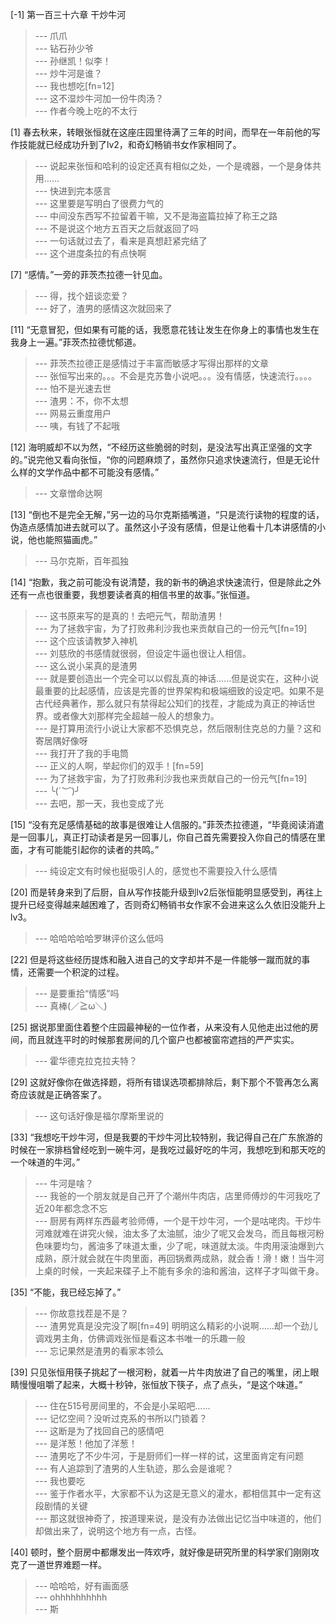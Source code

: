 
[-1] 第一百三十六章 干炒牛河
>--- 爪爪<br>
>--- 钻石孙少爷<br>
>--- 孙继凯！似李！<br>
>--- 炒牛河是谁？<br>
>--- 我也想吃[fn=12]<br>
>--- 这不湿炒牛河加一份牛肉汤？<br>
>--- 作者今晚上吃的不太行<br>

[1] 春去秋来，转眼张恒就在这座庄园里待满了三年的时间，而早在一年前他的写作技能就已经成功升到了lv2，和奇幻畅销书女作家相同了。
>--- 说起来张恒和哈利的设定还真有相似之处，一个是魂器，一个是身体共用……<br>
>--- 快进到完本感言<br>
>--- 这里要是写明白了很费力气的<br>
>--- 中间没东西写不拉留着干嘛，又不是海盗篇拉掉了称王之路<br>
>--- 不是说这个地方五百天之后就返回了吗<br>
>--- 一句话就过去了，看来是真想赶紧完结了<br>
>--- 这个进度条拉的有点快啊<br>

[7] “感情。”一旁的菲茨杰拉德一针见血。
>--- 得，找个妞谈恋爱？<br>
>--- 好了，渣男的感情这次就回来了<br>

[11] “无意冒犯，但如果有可能的话，我愿意花钱让发生在你身上的事情也发生在我身上一遍。”菲茨杰拉德忧郁道。
>--- 菲茨杰拉德正是感情过于丰富而敏感才写得出那样的文章<br>
>--- 张恒写出来的。。。不会是克苏鲁小说吧。。。没有情感，快速流行。。。。<br>
>--- 怕不是光速去世<br>
>--- 渣男：不，你不太想<br>
>--- 网易云重度用户<br>
>--- 咦，有钱了不起哦<br>

[12] 海明威却不以为然，“不经历这些脆弱的时刻，是没法写出真正坚强的文字的。”说完他又看向张恒，“你的问题麻烦了，虽然你只追求快速流行，但是无论什么样的文学作品中都不可能没有感情。”
>--- 文章憎命达啊<br>

[13] “倒也不是完全无解，”另一边的马尔克斯插嘴道，“只是流行读物的程度的话，伪造点感情加进去就可以了。虽然这小子没有感情，但是让他看十几本讲感情的小说，他也能照猫画虎。”
>--- 马尔克斯，百年孤独<br>

[14] “抱歉，我之前可能没有说清楚，我的新书的确追求快速流行，但是除此之外还有一点也很重要，我想要读者真的相信书里的故事。”张恒道。
>--- 这书原来写的是真的！去吧元气，帮助渣男！<br>
>--- 为了拯救宇宙，为了打败弗利沙我也来贡献自己的一份元气[fn=19]<br>
>--- 这个应该请教梦入神机<br>
>--- 刘慈欣的书感情就很弱，但设定牛逼也很让人相信。<br>
>--- 这么说小呆真的是渣男<br>
>--- 就是要创造出一个完全可以以假乱真的神话……但是说实在，这种小说最重要的比起感情，应该是完善的世界架构和极端细致的设定吧。如果不是古代经典著作，那么就只有禁得起公知们的找茬，才能成为真正的神话世界。或者像大刘那样完全超越一般人的想象力。<br>
>--- 是打算用流行小说让大家都不恐惧克总，然后限制住克总的力量？这和寄居隅好像呀<br>
>--- 我打开了我的手电筒<br>
>--- 正义的人啊，举起你们的双手！[fn=59]<br>
>--- 为了拯救宇宙，为了打败弗利沙我也来贡献自己的一份元气[fn=19]<br>
>--- ╰(*´︶`*)╯<br>
>--- 去吧，那一天，我也变成了光<br>

[15] “没有充足感情基础的故事是很难让人信服的。”菲茨杰拉德道，“毕竟阅读消遣是一回事儿，真正打动读者是另一回事儿，你自己首先需要投入你自己的情感在里面，才有可能能引起你的读者的共鸣。”
>--- 纯设定文有时候也挺吸引人的，感觉也不需要投入什么感情<br>

[20] 而是转身来到了后厨，自从写作技能升级到lv2后张恒能明显感受到，再往上提升已经变得越来越困难了，否则奇幻畅销书女作家不会进来这么久依旧没能升上lv3。
>--- 哈哈哈哈哈罗琳评价这么低吗<br>

[22] 但是将这些经历提炼和融入进自己的文字却并不是一件能够一蹴而就的事情，还需要一个积淀的过程。
>--- 是要重拾“情感”吗<br>
>--- 真棒(／≧ω＼)<br>

[25] 据说那里面住着整个庄园最神秘的一位作者，从来没有人见他走出过他的房间，而且就连平时的时候那套房间的几个窗户也都被窗帘遮挡的严严实实。
>--- 霍华德克拉克拉夫特？<br>

[29] 这就好像你在做选择题，将所有错误选项都排除后，剩下那个不管再怎么离奇应该就是正确答案了。
>--- 这句话好像是福尔摩斯里说的<br>

[33] “我想吃干炒牛河，但是我要的干炒牛河比较特别，我记得自己在广东旅游的时候在一家排档曾经吃到一碗牛河，是我吃过最好吃的牛河，我想吃到和那天吃的一个味道的牛河。”
>--- 牛河是啥？<br>
>--- 我爸的一个朋友就是自己开了个潮州牛肉店，店里师傅炒的牛河我吃了近20年都念念不忘<br>
>--- 厨房有两样东西最考验师傅，一个是干炒牛河，一个是咕咾肉。干炒牛河难就难在讲究火候，油太多了太油腻，油少了呢又会发乌，而且每根河粉色味要均匀，酱油多了味道太重，少了呢，味道就太淡。牛肉用滚油爆到六成熟，原汁就会就在牛肉里面，再回锅煮两成熟，就会香！滑！嫩！当牛河上桌的时候，一夹起来碟子上不能有多余的油和酱油，这样子才叫做干身。<br>

[35] “不能，我已经忘掉了。”
>--- 你故意找茬是不是？<br>
>--- 渣男党真是没完没了啊[fn=49]
明明这么精彩的小说啊……却一个劲儿调戏男主角，仿佛调戏张恒是看这本书唯一的乐趣一般<br>
>--- 忘记果然是渣男的看家本领么<br>

[39] 只见张恒用筷子挑起了一根河粉，就着一片牛肉放进了自己的嘴里，闭上眼睛慢慢咀嚼了起来，大概十秒钟，张恒放下筷子，点了点头，“是这个味道。”
>--- 住在515号房间里的，不会是小呆昭吧……<br>
>--- 记忆空间？没听过克系的书所以门锁着？<br>
>--- 这断是为了找回自己的感情吧<br>
>--- 是洋葱！他加了洋葱！<br>
>--- 渣男吃了不少牛河，于是厨师们一样一样的试，这里面肯定有问题<br>
>--- 有人追踪到了渣男的人生轨迹，那么会是谁呢？<br>
>--- 我也要吃<br>
>--- 鉴于作者水平，大家都不认为这是无意义的灌水，都相信其中一定有这段剧情的关键<br>
>--- 那这就很神奇了，按道理来说，是没有办法做出记忆当中味道的，他们却做出来了，说明这个地方有一点，古怪。<br>

[40] 顿时，整个厨房中都爆发出一阵欢呼，就好像是研究所里的科学家们刚刚攻克了一道世界难题一样。
>--- 哈哈哈，好有画面感<br>
>--- ohhhhhhhhhh<br>
>--- 斯<br>
